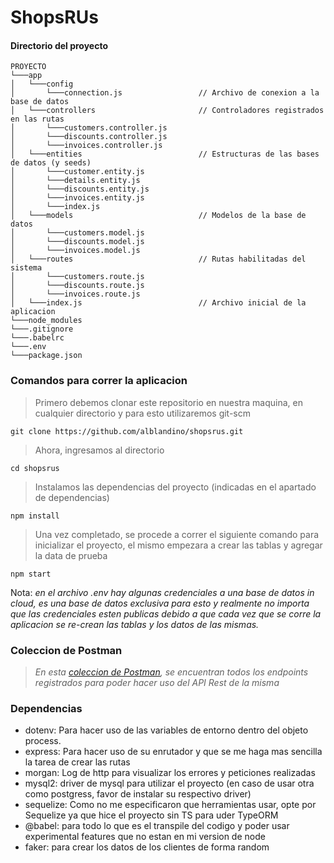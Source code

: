 # ShopsRUs

#### Directorio del proyecto
```
PROYECTO
└───app
│   └───config
│       └───connection.js                 // Archivo de conexion a la base de datos
│   └───controllers                       // Controladores registrados en las rutas
│       └───customers.controller.js
│       └───discounts.controller.js
│       └───invoices.controller.js
│   └───entities                          // Estructuras de las bases de datos (y seeds)
│       └───customer.entity.js
│       └───details.entity.js
│       └───discounts.entity.js
│       └───invoices.entity.js
│       └───index.js
│   └───models                            // Modelos de la base de datos
│       └───customers.model.js
│       └───discounts.model.js
│       └───invoices.model.js
│   └───routes                            // Rutas habilitadas del sistema
│       └───customers.route.js
│       └───discounts.route.js
│       └───invoices.route.js
│   └───index.js                          // Archivo inicial de la aplicacion
└───node_modules
└───.gitignore
└───.babelrc
└───.env
└───package.json
```

### Comandos para correr la aplicacion
> Primero debemos clonar este repositorio en nuestra maquina, en cualquier directorio y para esto utilizaremos git-scm
````console
git clone https://github.com/alblandino/shopsrus.git
````

> Ahora, ingresamos al directorio
````console
cd shopsrus
````

> Instalamos las dependencias del proyecto (indicadas en el apartado de dependencias)
````console
npm install
````

> Una vez completado, se procede a correr el siguiente comando para inicializar el proyecto, el mismo empezara a crear las tablas y agregar la data de prueba
````console
npm start
````

Nota: *en el archivo .env hay algunas credenciales a una base de datos in cloud, es una base de datos exclusiva para esto y realmente no importa que las credenciales esten publicas debido a que cada vez que se corre la aplicacion se re-crean las tablas y los datos de las mismas.*

### Coleccion de Postman
> *En esta [coleccion de Postman](https://app.getpostman.com/join-team?invite_code=4aa954edda513ed0584059cb880d5b9d&target_code=5bbd08558cb06fb4158a37e805b3834a), se encuentran todos los endpoints registrados para poder hacer uso del API Rest de la misma*

### Dependencias
- dotenv: Para hacer uso de las variables de entorno dentro del objeto process.
- express: Para hacer uso de su enrutador y que se me haga mas sencilla la tarea de crear las rutas
- morgan: Log de http para visualizar los errores y peticiones realizadas
- mysql2: driver de mysql para utilizar el proyecto (en caso de usar otra como postgress, favor de instalar su respectivo driver)
- sequelize: Como no me especificaron que herramientas usar, opte por Sequelize ya que hice el proyecto sin TS para uder TypeORM
- @babel: para todo lo que es el transpile del codigo y poder usar experimental features que no estan en mi version de node
- faker: para crear los datos de los clientes de forma random